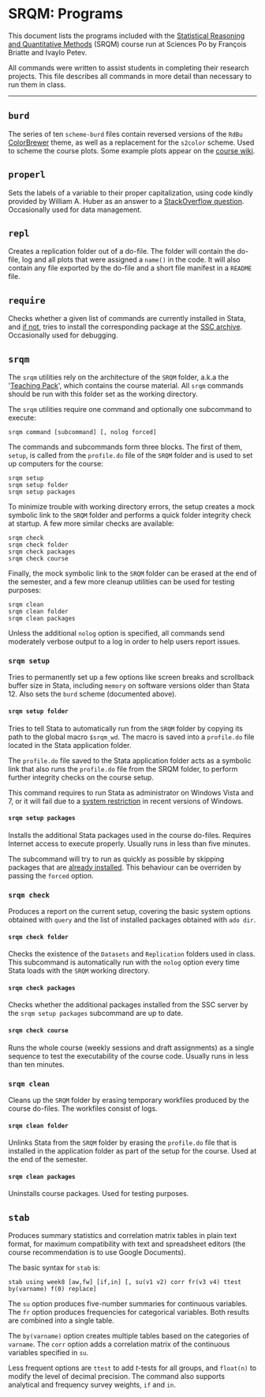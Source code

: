 # SRQM: Programs

This document lists the programs included with the [Statistical Reasoning and Quantitative Methods](http://f.briatte.org/teaching/quanti/) (SRQM) course run at Sciences Po by François Briatte and Ivaylo Petev.

All commands were written to assist students in completing their research projects. This file describes all commands in more detail than necessary to run them in class.

* * *

## `burd`

The series of ten `scheme-burd` files contain reversed versions of the `RdBu` [ColorBrewer](http://colorbrewer2.org/) theme, as well as a replacement for the `s2color` scheme. Used to scheme the course plots. Some example plots appear on the [course wiki](https://github.com/briatte/srqm/wiki/BuRd).

## `properl`

Sets the labels of a variable to their proper capitalization, using code kindly provided by William A. Huber as an answer to a [StackOverflow question](http://stackoverflow.com/questions/12591056/capitalizing-value-labels-in-stata). Occasionally used for data management.

## `repl`

Creates a replication folder out of a do-file. The folder will contain the do-file, log and all plots that were assigned a `name()` in the code. It will also contain any file exported by the do-file and a short file manifest in a `README` file.

## `require`

Checks whether a given list of commands are currently installed in Stata, and [if not][statalist-tip], tries to install the corresponding package at the [SSC archive](http://ideas.repec.org/s/boc/bocode.html). Occasionally used for debugging.

## `srqm`

The `srqm` utilities rely on the architecture of the `SRQM` folder, a.k.a the '[Teaching Pack](http://f.briatte.org/srqm/)', which contains the course material. All `srqm` commands should be run with this folder set as the working directory.

The `srqm` utilities require one command and optionally one subcommand to execute:

	srqm command [subcommand] [, nolog forced]

The commands and subcommands form three blocks. The first of them, `setup`, is called from the `profile.do` file of the `SRQM` folder and is used to set up computers for the course:

	srqm setup
	srqm setup folder
	srqm setup packages

To minimize trouble with working directory errors, the setup creates a mock symbolic link to the `SRQM` folder and performs a quick folder integrity check at startup. A few more similar checks are available:

	srqm check
	srqm check folder
	srqm check packages
	srqm check course

Finally, the mock symbolic link to the `SRQM` folder can be erased at the end of the semester, and a few more cleanup utilities can be used for testing purposes:

	srqm clean
	srqm clean folder
	srqm clean packages

Unless the additional `nolog` option is specified, all commands send moderately verbose output to a log in order to help users report issues.

### `srqm setup`

Tries to permanently set up a few options like screen breaks and scrollback buffer size in Stata, including `memory` on software versions older than Stata 12. Also sets the `burd` scheme (documented above).

#### `srqm setup folder`

Tries to tell Stata to automatically run from the `SRQM` folder by copying its path to the global macro `$srqm_wd`. The macro is saved into a `profile.do` file located in the Stata application folder.

The `profile.do` file saved to the Stata application folder acts as a symbolic link that also runs the `profile.do` file from the SRQM folder, to perform further integrity checks on the course setup.

This command requires to run Stata as administrator on Windows Vista and 7, or it will fail due to a [system restriction](http://www.stata.com/support/faqs/windows/updating-on-vista/) in recent versions of Windows.

#### `srqm setup packages`

Installs the additional Stata packages used in the course do-files. Requires Internet access to execute properly. Usually runs in less than five minutes.

The subcommand will try to run as quickly as possible by skipping packages that are [already installed][statalist-tip]. This behaviour can be overriden by passing the `forced` option.

### `srqm check`

Produces a report on the current setup, covering the basic system options obtained with `query` and the list of installed packages obtained with `ado dir`.

#### `srqm check folder`

Checks the existence of the `Datasets` and `Replication` folders used in class. This subcommand is automatically run with the `nolog` option every time Stata loads with the `SRQM` working directory.

#### `srqm check packages`

Checks whether the additional packages installed from the SSC server by the `srqm setup packages` subcommand are up to date.

#### `srqm check course`

Runs the whole course (weekly sessions and draft assignments) as a single sequence to test the executability of the course code. Usually runs in less than ten minutes.

### `srqm clean`

Cleans up the `SRQM` folder by erasing temporary workfiles produced by the course do-files. The workfiles consist of logs.

#### `srqm clean folder`	

Unlinks Stata from the `SRQM` folder by erasing the `profile.do` file that is installed in the application folder as part of the setup for the course. Used at the end of the semester.

#### `srqm clean packages`

Uninstalls course packages. Used for testing purposes.

## `stab`

Produces summary statistics and correlation matrix tables in plain text format, for maximum compatibility with text and spreadsheet editors (the course recommendation is to use Google Documents).

The basic syntax for `stab` is:

	stab using week8 [aw,fw] [if,in] [, su(v1 v2) corr fr(v3 v4) ttest by(varname) f(0) replace]

The `su` option produces five-number summaries for continuous variables. The `fr` option produces frequencies for categorical variables. Both results are combined into a single table.

The `by(varname)` option creates multiple tables based on the categories of `varname`. The `corr` option adds a correlation matrix of the continuous variables specified in `su`.

Less frequent options are `ttest` to add *t*-tests for all groups, and `float(n)` to modify the level of decimal precision. The command also supports analytical and frequency survey weights, `if` and `in`.

[statalist-tip]: http://www.stata.com/statalist/archive/2009-12/msg00461.html
